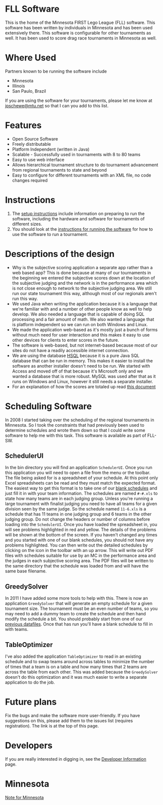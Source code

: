 FLL Software
============
This is the home of the Minnesota FIRST Lego League (FLL) software. This software has been written by individuals in Minnesota and has been used extensively there. This software is configurable for other tournaments as well. It has been used to score drag race tournaments in Minnesota as well.

Where Used
==========
Partners known to be running the software include

  * Minnesota
  * Illinois
  * San Paulo, Brazil

If you are using the software for your tournaments, please let me know
at jpschewe@mtu.net so that I can you add to this list.

Features
========
  * Open Source Software
  * Freely distributable
  * Platform Independent (written in Java)
  * Scalable - Successfully used in tournaments with 8 to 80 teams
  * Easy to use web interface
  * Allows hierarchical tournament structure to do tournament advancement from regional tournaments to state and beyond
  * Easy to configure for different tournaments with an XML file, no code changes required

Instructions
============
  1. The [setup instructions](SetupInstructions.md) include information on preparing to run the software, including the hardware and software for tournaments of different sizes.
  1. You should look at the [instructions for running the software](InstructionsForRunningTheSoftware.md) for how to use the software to run a tournament.


Descriptions of the design
==========================
  * Why is the subjective scoring application a separate app rather than a web based app? This is done because at many of our tournaments in the beginning we entered the subjective scores down at the location of the subjective judging and the network is in the performance area which is not close enough to network to the subjective judging area. We still run our state tournament this way, although most of our regionals aren't run this way.
  * We used Java when writing the application because it is a language that we're familiar with and a number of other people know as well to help develop. We also needed a language that is capable of doing SQL processing and a fair amount of math. We also wanted a language that is platform independent so we can run on both Windows and Linux.
  * We made the application web-based as it's mostly just a bunch of forms without much need for user interaction and this makes it easy to use other devices for clients to enter scores in the future.
  * The software is web-based, but not internet-based because most of our sites do not have a readily accessible internet connection.
  * We are using the database     [HSQL](http://www.hsqldb.org/) because it is a pure Java SQL database that can be run in memory. This makes it easier to install the software as another installer doesn't need to be run. We started with Access and moved off of that because it's Microsoft only and we wanted a database that is more robust. MySQL was used after that as it runs on Windows and Linux, however it still needs a separate installer.
  * For an explanation of how the scores are totaled up read [this document](ScoreExplaination.pdf)

Scheduling Software
===================
In 2008 I started taking over the scheduling of the regional tournaments in Minnesota. So I took the constraints that had previously been used to determine schedules and wrote them down so that I could write some software to help me with this task. This software is available as part of FLL-SW. 

SchedulerUI
-----------
In the bin directory you will find an application `SchedulerUI`. Once you run this application you will need to open a file from the menu or the toolbar. The file being asked for is a spreadsheet of your schedule. At this point only Excel spreadsheets can be read and they must match the expected format. The easiest way to get this format is to take one of our [blank schedules](https://sourceforge.net/p/fll-sw/code/ci/master/tree/scheduling/datafiles) and just fill it in with your team information. The schedules are named `#-#.xls` to state how many teams are in each judging group. Unless you're running a large tournament with finalist judging you need to have all teams for a given division seen by the same judge. So the schedule named `11-6.xls` is a schedule that has 11 teams in one judging group and 6 teams in the other judging group. Do not change the headers or number of columns before loading into the `SchedulerUI`. Once you have loaded the spreadsheet in, you will see problems highlighted in red and yellow. The details of the problems will be shown at the bottom of the screen. If you haven't changed any times and you started with one of our blank schedules, you should not have any problems highlighted. You can then write out the detailed schedules by clicking on the icon in the toolbar with an up arrow. This will write out PDF files with schedules suitable for use by an MC in the performance area and the judges in each subjective scoring area. The PDF files will be written to the same directory that the schedule was loaded from and will have the same base filename.

GreedySolver
------------
In 2011 I have added some more tools to help with this. There is now an application `GreedySolver` that will generate an empty schedule for a given tournament size. The tournament must be an even number of teams, so you may need to add a dummy team to create the schedule and then hand modify the schedule a bit. You should probably start from one of our [previous datafiles](https://sourceforge.net/p/fll-sw/code/ci/master/tree/scheduling/datafiles). Once that has run you'll have a blank schedule to fill in with teams. 

TableOptimizer
--------------
I've also added the application `TableOptimizer` to read in an existing schedule and to swap teams around across tables to minimize the number of times that a team is on a table and how many times that 2 teams are across the table from each other. This was added because the `GreedySolver` doesn't do this optimization and it was much easier to write a separate application to do the job.


Future plans
============
Fix the bugs and make the software more user-friendly. If you have suggestions on this, please add them to the issues list (requires registration). The link is at the top of this page.

Developers
==========
If you are really interested in digging in, see the [Developer Information](DeveloperInformation.md) page.

Minnesota
=========
[Note for Minnesota](MinnesotaNotes)
